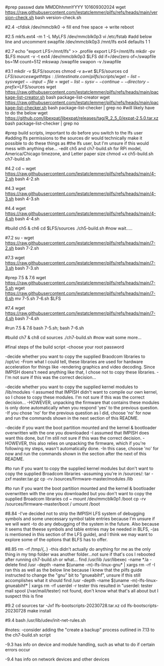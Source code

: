 #prep
passwd
date MMDDhhmmYYYY 101609302024
wget https://raw.githubusercontent.com/lestatclemmer/pilfs/refs/heads/main/version-check.sh
bash version-check.sh

#2.4
-cfdisk /dev/mmcblk0 -> fill end free space -> write
reboot

#2.5
mkfs.ext4 -m 1 -L MyLFS /dev/mmcblk0p3
vi /etc/fstab
#add below line and uncomment swapfile
/dev/mmcblk0p3  /mnt/lfs ext4   defaults      1     1

#2.7
echo "export LFS=/mnt/lfs" >> .profile
export LFS=/mnt/lfs
mkdir -pv $LFS
mount -v -t ext4 /dev/mmcblk0p3 $LFS
dd if=/dev/zero of=/swapfile bs=1M count=512
mkswap /swapfile
swapon -v /swapfile

#3.1
mkdir -v $LFS/sources
chmod -v a+wt $LFS/sources
cd $LFS/sources
wget https://intestinate.com/pilfs/scripts/wget-list-sysv
wget --input-file=wget-list-sysv --continue --directory-prefix=$LFS/sources
wget https://raw.githubusercontent.com/lestatclemmer/pilfs/refs/heads/main/package-list-creator.sh
bash package-list-creator
wget https://raw.githubusercontent.com/lestatclemmer/pilfs/refs/heads/main/package-list-checker.sh
bash package-list-checker | grep no
#will likely have to do the below
wget https://github.com/libexpat/libexpat/releases/tag/R_2_5_0/expat-2.5.0.tar.xz
bash package-list-checker | grep no

#prep build scripts, important to do before you switch to the lfs user
#adding lfs permissions to the sources dir would technically make it possible to do these things as
#the lfs user, but I'm unsure if this would mess with anything else...
-edit ch5 and ch7-build.sh for RPi model, America/Chicago timezone, and Letter paper size
chmod +x ch5-build.sh ch7-build.sh

#4.2
cd ~
wget https://raw.githubusercontent.com/lestatclemmer/pilfs/refs/heads/main/4-2.sh
bash 4-2.sh

#4.3
wget https://raw.githubusercontent.com/lestatclemmer/pilfs/refs/heads/main/4-3.sh
bash 4-3.sh

#4.4
wget https://raw.githubusercontent.com/lestatclemmer/pilfs/refs/heads/main/4-4.sh
bash 4-4.sh

#build ch5 & ch6
cd $LFS/sources
./ch5-build.sh
#now wait.....

#7.2
su -
wget https://raw.githubusercontent.com/lestatclemmer/pilfs/refs/heads/main/7-2.sh
bash 7-2.sh

#7.3
wget https://raw.githubusercontent.com/lestatclemmer/pilfs/refs/heads/main/7-3.sh
bash 7-3.sh

#prep 7.5 & 7.6
wget https://raw.githubusercontent.com/lestatclemmer/pilfs/refs/heads/main/7-5.sh
wget https://raw.githubusercontent.com/lestatclemmer/pilfs/refs/heads/main/7-6.sh
mv 7-5.sh 7-6.sh $LFS

#7.4
wget https://raw.githubusercontent.com/lestatclemmer/pilfs/refs/heads/main/7-4.sh
bash 7-4.sh

#run 7.5 & 7.6
bash 7-5.sh; bash 7-6.sh

#build ch7 & ch8
cd sources
./ch7-build.sh
#now wait some more...

#final steps of the build script
-choose your root password

-decide whether you want to copy the supplied Braodcom libraries to /opt/vc
-From what I could tell, these libraries are used for hardware acceleration for things like 
-rendering graphics and video decoding. Since IMPISH doens't need anything like that, I chose not to copy these libraries.
-I'm not sure if this was the correct decision...

-decide whether you want to copy the supplied kernel modules to /lib/modules
-I assumed that IMPISH didn't want to compile our own kernel, so I chose to copy these modules. I'm not sure if this was the correct decision...
-HOWEVER, unpacking the firmware that contains these modules is only done automatically when you respond 'yes' to the previous question.
-If you chose 'no' for the previous question as I did, choose 'no' for now and run the commands shown in the next section of this README.

-decide if you want the boot partition mounted and the kernel & bootloader overwritten with the one you downloaded
-I assumed that IMPISH does want this done, but I'm still not sure if this was the correct decision.
-HOWEVER, this also relies on unpacking the firmware, which if you're following my steps, wasn't automatically done.
-In this case, choose 'no' for now and run the commands shown in the section after the next of this README.

#to run if you want to copy the supplied kernel modules but don't want to copy the supplied Broadcom libraries
-assuming you're in /sources/:
tar -zxf master.tar.gz
cp -rv /sources/firmware-master/modules /lib

#to run if you want the boot partition mounted and the kernel & bootloader overwritten with the one you downloaded but you don't want to copy the supplied Broadcom libraries
cd ~
mount /dev/mmcblk0p1 /boot
cp -rv /sources/firmware-master/boot /
umount /boot

#8.84
-I've decided not to strip the IMPISH LFS system of debugging symbols and some unecessary symbol table entries because I'm unsure if we will want
-to do any debugging of the system in the future. Also because it seems that theese symbols and table entries may be needed in BLFS,
-(as is mentioned in this section of the LFS guide), and I think we may want to explore some of the options that BLFS has to offer.

#8.85
rm -rf /tmp/{*,.*}
-this didn't actually do anything for me as the only thing in my tmp folder was another folder...not sure if that's cos I rebooted after running ch7-build.sh or what...
find /usr/lib /usr/libexec -name \*.la -delete
find /usr -depth -name $(uname -m)-lfs-linux-gnu\* | xargs rm -rf
-I ran this as well as the below line because I knew that the pilfs guide instructed to change the "gnu" bit to "gnueabihf", unsure if this still accomplishes what it should
find /usr -depth -name $(uname -m)-lfs-linux-gnueabihf\* | xargs rm -rf
userdel -r tester
this resulted in "userdel: tester mail spool (/var/mail/tester) not found, don't know what that's all about but I suspect this is fine

#9.2
cd sources
tar -Jxf lfs-bootscripts-20230728.tar.xz
cd lfs-bootscripts-20230728
make install

#9.4
bash /usr/lib/udev/init-net-rules.sh

#notes:
-consider adding the "create a backup" process outlined in 7.13 to the ch7-build.sh script

-9.3 has info on device and module handling, such as what to do if certain errors occur

-9.4 has info on network devices and other devices



